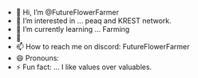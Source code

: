 - 👋 Hi, I’m @FutureFlowerFarmer
- 👀 I’m interested in ... peaq and KREST network.
- 🌱 I’m currently learning ... Farming
- 💞️ 
- 📫 How to reach me on discord: FutureFlowerFarmer
- 😄 Pronouns: 
- ⚡ Fun fact: ... I like values over valuables.

<!---
FutureFlowerFarmer/FutureFlowerFarmer is a ✨ special ✨ repository because its `README.md` (this file) appears on your GitHub profile.
You can click the Preview link to take a look at your changes.
--->
